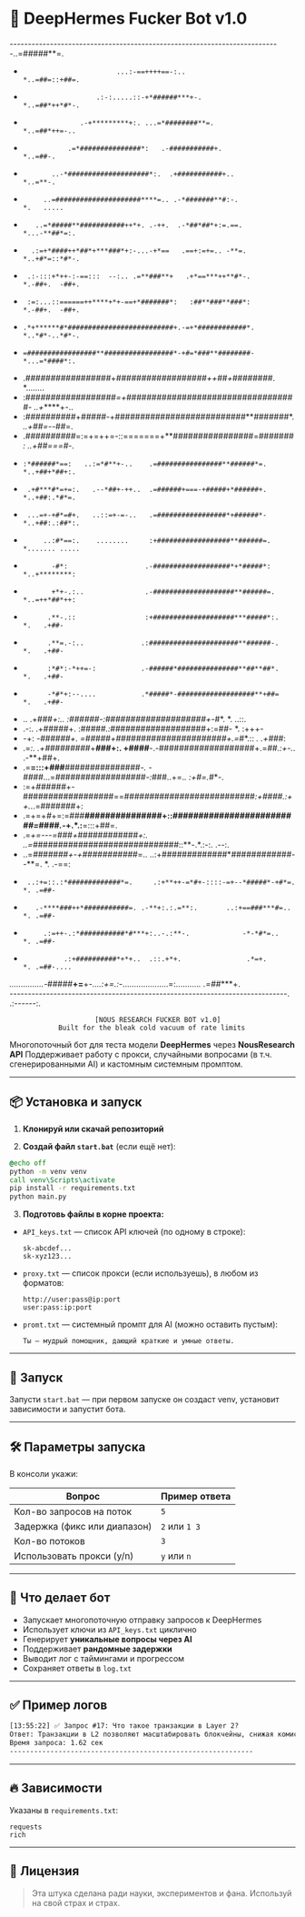 # 🧠 DeepHermes Fucker Bot v1.0
*--------------------------------------------------------------------------*..=#####**=.  
*                            ...:-==++++==-:..                             *..=##=::+##=. 
*                       .:-:.....::-+*######***+-.                         *..=##*++*#*-. 
*                   .-+*********+:. ...=*########**=.                      *..=##*++=-..  
*                .=*###############*:   .-###########+.                    *..=##-.       
*            ..-*####################*:.  .+###########+..                 *..=**-.       
*          ..=#####################****=.. .-*#######**#:-.                *.   .....     
*        ..=*#####**###########++*+. .-++.  .-*##*##*+:=.==.               *...-**##*=:.  
*       .:=+*####++*##*+***###*+:-...-+*==   .==+:=+=.. -**=.              *..+#*=::*#*-. 
*      .:-:::+*++-:-==:::  --:.. .=**###**+   .+*==***++**#*-.             *.-##+.  -##+. 
*      :=:...::======++****+*+-==+*#######*:   :##**###**###*:             *.-##+.  -##+. 
*     .*+******#*##########################+.-=+*############*.            *..*#*-..*#*-. 
*     =#################**#################*-+#=*###**########-            *...=*####*:.  
*    .*#################*+*################***##++*##+*########.           *........      
*    :*##################=+*##########################*########-           *..+******+-.. 
*    :*##########*+*#####*-+##########################**#######*.          *..+##=--*##=. 
*    .*##########*=:=+=++=-::=======+**################=#######*:          *..+##===*#*-. 
*     :*######*==:   ..:=*#**+-..    .=################**######*=.         *..+##+*##+:.  
*      .+#***#*=+=:.   .--*##+-++..  .=######+===-+#####+*######+.         *..+##:.*#*=.  
*      ...=+-+#*=#+.   ..::=+-=-..   .=#################*+######*-         *..+##:.:##*:. 
*          ..:#*==:.    ........     :+##################**######=.        *....... ..... 
*            -#*:                   .-###################*+*#####*:        *..+********:  
*            +*+-.:..               .-####################**######=.       *..=++*##*++:  
*           .**-.::                 :+####################***#####*:.      *.   .+##-     
*           .**=.-:..              .:######################**######-.      *.   .+##-     
*           :*#*:-*++=-:           .-######*###############**##**##*.      *.   .+##-     
*           -*#*+:--....           .*#####*-###################**+##=      *.   .+##-     
*    ..    .+###*+:..              :######-:####################+-*#*.     *.   ..::.     
*  .-:.    .+#####+.               :#####*.:*###################+:=##-     *.   :+++-     
*  -+:     -*######+.              =#####+######################+.=*#*.::  *.  .+###*:    
* .=*:.   .+#########*+***###*+:.  +####**-.-###################+.=*##.:+-.*. .-**+##+.   
* .=**=:::+###**###############*-. -####*...=##################*-:*###..+=.*. :+#=.*#*-.  
* :=+*######*+-##################==#*#####*####################*:+####.:++.*..=#######+:  
* .=+=+*#*+=:=###**###############+::*#########################=*####*.-*+.*.:**=:::+##=. 
*  .=*+=---=*###*+*############*+:. ..=*#############################::**-.*.:-:.   .--:. 
*   ..=*#######+-+###########*=..     ..:+#############*############--**=. *. .-==:       
*      ..:+=::.:*#############*=.     .:+**++-=*#+-::::-=+--*#####*-+#*=.  *. .=##-       
*        .-****###++*###########=. .-**+:.:.=**:.       ..:+==###***#=..   *. .=##-       
*          .:=++-.:*###########*#***+:..-.:**-.             -*-*#*=..      *. .=##-       
*               .:+##########*+*+..  .::.+*+.                .*=+.         *. .=##-....   
*...............-*#####**+=**+*-....:+=.:*-....................=:..........*. .=##****+.  
----------------------------------------------------------------------------. .:------:.          

                         [NOUS RESEARCH FUCKER BOT v1.0]
                Built for the bleak cold vacuum of rate limits 

Многопоточный бот для теста модели **DeepHermes** через **NousResearch API**
Поддерживает работу с прокси, случайными вопросами (в т.ч. сгенерированными AI) и кастомным системным промптом.

---

## 📦 Установка и запуск

1. **Клонируй или скачай репозиторий**

2. **Создай файл `start.bat`** (если ещё нет):

```bat
@echo off
python -m venv venv
call venv\Scripts\activate
pip install -r requirements.txt
python main.py
```

3. **Подготовь файлы в корне проекта:**

* `API_keys.txt` — список API ключей (по одному в строке):

  ```
  sk-abcdef...
  sk-xyz123...
  ```

* `proxy.txt` — список прокси (если используешь), в любом из форматов:

  ```
  http://user:pass@ip:port
  user:pass:ip:port
  ```

* `promt.txt` — системный промпт для AI (можно оставить пустым):

  ```
  Ты — мудрый помощник, дающий краткие и умные ответы.
  ```

---

## 🚀 Запуск

Запусти `start.bat` — при первом запуске он создаст venv, установит зависимости и запустит бота.

---

## 🛠️ Параметры запуска

В консоли укажи:

| Вопрос                       | Пример ответа |
| ---------------------------- | ------------- |
| Кол-во запросов на поток     | `5`           |
| Задержка (фикс или диапазон) | `2` или `1 3` |
| Кол-во потоков               | `3`           |
| Использовать прокси (y/n)    | `y` или `n`   |

---

## 📑 Что делает бот

* Запускает многопоточную отправку запросов к DeepHermes
* Использует ключи из `API_keys.txt` циклично
* Генерирует **уникальные вопросы через AI**
* Поддерживает **рандомные задержки**
* Выводит лог с таймингами и прогрессом
* Сохраняет ответы в `log.txt`

---

## ✅ Пример логов

```txt
[13:55:22] ✅ Запрос #17: Что такое транзакции в Layer 2?
Ответ: Транзакции в L2 позволяют масштабировать блокчейны, снижая комиссии.
Время запроса: 1.62 сек
------------------------------------------------------------
```

---

## 🔥 Зависимости

Указаны в `requirements.txt`:

```
requests
rich
```

---

## 🧬 Лицензия

> Эта штука сделана ради науки, экспериментов и фана.
> Используй на свой страх и страх.
